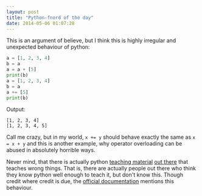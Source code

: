 ```yaml
---
layout: post
title: "Python-fnord of the day"
date: 2014-05-06 01:07:28
---
```


This is an argument of believe, but I think this is highly irregular and
unexpected behaviour of python:

```python
a = [1, 2, 3, 4]
b = a
a = a + [5]
print(b)
a = [1, 2, 3, 4]
b = a
a += [5]
print(b)
```

Output:

```
[1, 2, 3, 4]
[1, 2, 3, 4, 5]
```

Call me crazy, but in my world, `x += y` should behave exactly the same as `x =
x + y` and this is another example, why operator overloading can be abused in
absolutely horrible ways.

Never mind, that there is actually python [teaching
material](http://www.tutorialspoint.com/python/python_basic_operators.htm) [out
there](http://www.rafekettler.com/magicmethods.html#numeric) that teaches wrong
things. That is, there are actually people out there who think they know python
well enough to teach it, but don't know this. Though credit where credit is
due, the [official documentation](https://docs.python.org/2/reference/simple_stmts.html#augmented-assignment-statements)
mentions this behaviour.
